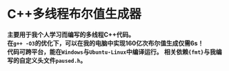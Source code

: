 # C++多线程布尔值生成器
**主要用于我个人学习而编写的多线程C++代码。**  
**在`g++ -O3`的优化下，可以在我的电脑中实现160亿次布尔值生成仅需6s！**  
**代码可跨平台，能在`Windows`与`Ubuntu-Linux`中编译运行。**
**相关依赖`{fmt}`与我编写的自定义头文件`paused.h`。**
